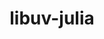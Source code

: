---
title: "libuv-julia"
layout: cache
categories: [package, develop-2023-12-24]
meta: {"versions": ["1.44.2"], "compilers": ["gcc@=11.4.0"], "oss": ["ubuntu20.04"], "platforms": ["linux"], "targets": ["x86_64_v3"], "stacks": ["e4s", "root"], "num_specs": 1, "num_specs_by_stack": {"e4s": 1, "root": 1}}
spec_details: [{"hash": "gciisu6ypr7qbrdwmvm2mk2g3s7grldd", "compiler": "gcc@=11.4.0", "versions": ["1.44.2"], "os": "ubuntu20.04", "platform": "linux", "target": "x86_64_v3", "variants": ["build_system=autotools"], "stacks": ["e4s", "root"], "size": "-", "tarball": "https://binaries.spack.io/releases/develop-2023-12-24/build_cache/linux-ubuntu20.04-x86_64_v3/gcc-11.4.0/libuv-julia-1.44.2/linux-ubuntu20.04-x86_64_v3-gcc-11.4.0-libuv-julia-1.44.2-gciisu6ypr7qbrdwmvm2mk2g3s7grldd.spack"}]
---